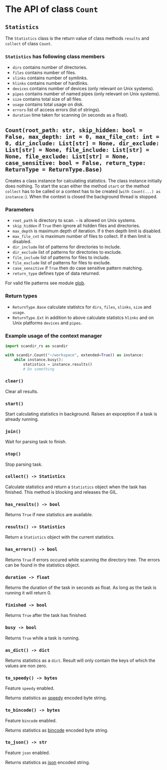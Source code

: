 # The API of class ``Count``

## ``Statistics``

The ``Statistics`` class is the return value of class methods ``results`` and ``collect`` of class ``Count``.

### ``Statistics`` has following class members

- ``dirs`` contains number of directories.
- ``files`` contains number of files.
- ``slinks`` contains number of symlinks.
- ``hlinks`` contains number of hardlinks.
- ``devices`` contains number of devices (only relevant on Unix systems).
- ``pipes`` contains number of named pipes (only relevant on Unix systems).
- ``size`` contains total size of all files.
- ``usage`` contains total usage on disk.
- ``errors`` list of access errors (list of strings).
- ``duration`` time taken for scanning (in seconds as a float).

## ``Count(root_path: str, skip_hidden: bool = False, max_depth: int = 0, max_file_cnt: int = 0, dir_include: List[str] = None, dir_exclude: List[str] = None, file_include: List[str] = None, file_exclude: List[str] = None, case_sensitive: bool = False, return_type: ReturnType = ReturnType.Base)``

Creates a class instance for calculating statistics. The class instance initially does nothing. To start the scan either the method ``start``  or the method ``collect`` has to be called or a context has to be created (``with Count(...) as instance:``). When the context is closed the background thread is stopped.

### Parameters

- ``root_path`` is directory to scan. ``~`` is allowed on Unix systems.
- ``skip_hidden`` if ``True`` then ignore all hidden files and directories.
- ``max_depth`` is maximum depth of iteration. If ``0`` then depth limit is disabled.
- ``max_file_cnt`` is maximum number of files to collect. If ``0`` then limit is disabled.
- ``dir_include`` list of patterns for directories to include.
- ``dir_exclude`` list of patterns for directories to exclude.
- ``file_include`` list of patterns for files to include.
- ``file_exclude`` list of patterns for files to exclude.
- ``case_sensitive`` if `True` then do case sensitive pattern matching.
- ``return_type`` defines type of data returned.

For valid file patterns see module [glob](https://docs.rs/glob/0.3.0/glob/struct.Pattern.html).

### Return types

- ``ReturnType.Base`` calculate statistcs for ``dirs``, ``files``, ``slinks``, ``size`` and ``usage``.
- ``ReturnType.Ext`` in addition to above calculate statistcs ``hlinks`` and on Unix platforms ``devices`` and ``pipes``.

### Example usage of the context manager

```python
import scandir_rs as scandir

with scandir.Count("~/workspace", extended=True)) as instance:
    while instance.busy():
        statistics = instance.results()
        # Do something
```

### ``clear()``

Clear all results.

### ``start()``

Start calculating statistics in background. Raises an expception if a task is already running.

### ``join()``

Wait for parsing task to finish.

### ``stop()``

Stop parsing task.

### ``collect() -> Statistics``

Calculate statistics and return a ``Statistics`` object when the task has finished. This method is blocking and releases the GIL.

### ``has_results() -> bool``

Returns ``True`` if new statistics are available.

### ``results() -> Statistics``

Return a ``Statistics`` object with the current statistics.

### ``has_errors() -> bool``

Returns ``True`` if errors occured while scanning the directory tree. The errors can be found in the statistics object.

### ``duration -> float``

Returns the duration of the task in seconds as float. As long as the task is running it will return 0.

### ``finished -> bool``

Returns ``True`` after the task has finished.

### ``busy -> bool``

Returns ``True`` while a task is running.

### ``as_dict() -> dict``

Returns statistics as a ``dict``. Result will only contain the keys of which the values are non zero.

### ``to_speedy() -> bytes``

Feature `speedy` enabled.

Returns statistics as [speedy](https://docs.rs/speedy/latest/speedy) encoded byte string.

### ``to_bincode() -> bytes``

Feature `bincode` enabled.

Returns statistics as [bincode](https://docs.rs/bincode/latest/bincode) encoded byte string.

### ``to_json() -> str``

Feature `json` enabled.

Returns statistics as [json](https://docs.rs/serde_json/latest/serde_json) encoded string.
